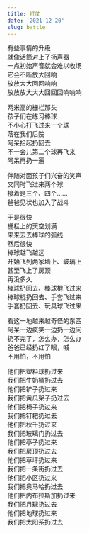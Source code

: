```yaml
---
title: 打仗
date: '2021-12-20'
slug: battle
---
```


有些事情的升级  
就像话筒对上了扬声器  
一点初始声音就会难以收场  
它会不断放大回响  
放放大大回回响响  
放放放大大大回回回响响响<!--# 又比如要是两个联想 CEO 碰到一起，就会无限联想下去，停不下来 -->

两米高的栅栏那头  
孩子们在练习棒球  
不小心打飞过来一个球  
落在我们后院  
阿呆拾起扔回去  
不一会儿第二个球再飞来  
阿呆再扔一遍

伴随对面孩子们兴奋的笑声  
又同时飞过来两个球  
接着是三个、四个......  
爸爸见状也加入了战斗

于是很快  
栅栏上的天空划满  
来来去去棒球的弧线  
然后很快  
棒球越飞越远  
开始飞到两家墙上、玻璃上  
甚至飞上了房顶  
再没多久  
棒球扔回去、棒球棍飞过来  
棒球棍扔回去、手套飞过来  
手套扔回去、玩具球飞过来

看这一地越来越奇怪的东西  
阿呆一边疯笑一边扔一边问  
扔不完了，怎么办，怎么办  
爸爸已经扔红了眼，喊  
不用怕，不用怕

他们把塑料球扔过来  
我们把牛奶桶扔过去  
他们把铲子扔过来  
我们把黄瓜架子扔过去  
他们把椅子扔过来  
我们把钉耙扔过去  
他们把秋千扔过来  
我们把玻璃门扔过去  
他们把亭子扔过来  
我们把房顶扔过去  
他们把草坪扔过来  
我们把一条街扔过去  
他们把小区扔过来  
我们把奥马哈扔过去  
他们把内布拉斯加扔过来  
我们把月球扔过去  
他们把地球扔过来  
我们把太阳系扔过去

<!--# 这是去年夏天的一件旧事，今日偶然联想起，重新记录一下。 -->
